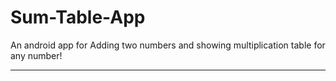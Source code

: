 # Sum-Table-App

An android app for Adding two numbers and showing multiplication table for any number!

---
